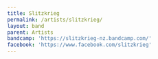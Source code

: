 ```yaml
---
title: Slitzkrieg
permalink: /artists/slitzkrieg/
layout: band
parent: Artists
bandcamp: 'https://slitzkrieg-nz.bandcamp.com/'
facebook: 'https://www.facebook.com/slitzkrieg'
---
```

